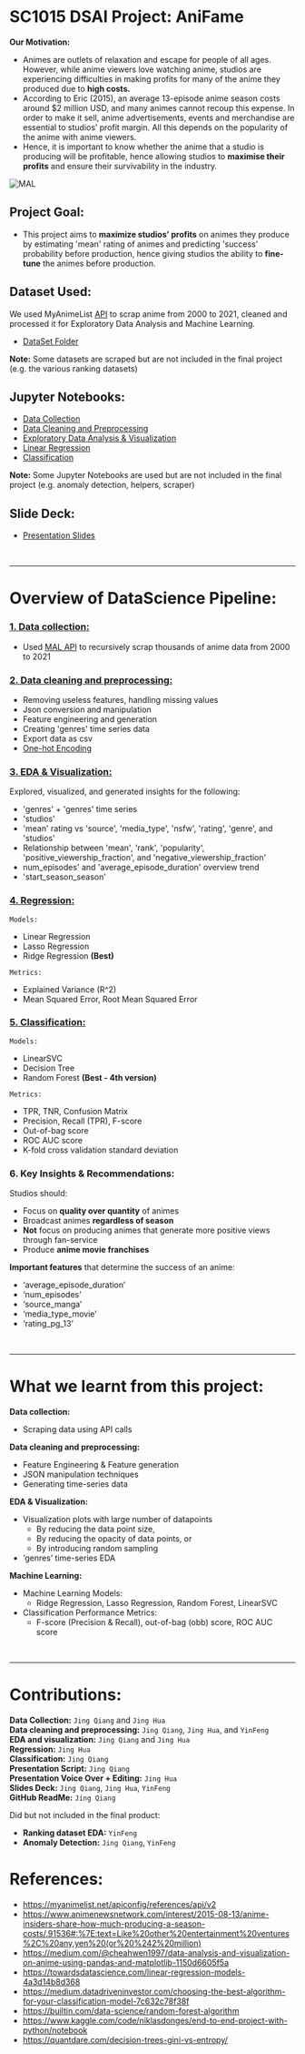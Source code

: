 # SC1015 DSAI Project: AniFame

**Our Motivation:**
- Animes are outlets of relaxation and escape for people of all ages. However, while anime viewers love watching anime, studios are experiencing difficulties in making profits for many of the anime they produced due to **high costs.**
- According to Eric (2015), an average 13-episode anime season costs around $2 million USD, and many animes cannot recoup this expense. In order to make it sell, anime advertisements, events and merchandise are essential to studios’ profit margin. All this depends on the popularity of the anime with anime viewers. 
- Hence, it is important to know whether the anime that a studio is producing will be profitable, hence allowing studios to **maximise their profits** and ensure their survivability in the industry.

![MAL](https://user-images.githubusercontent.com/47933193/164981422-834ebc32-3be4-430e-b69e-c38dcf065d3e.png)

## Project Goal:
- This project aims to **maximize studios’ profits** on animes they produce by estimating 'mean' rating of animes and predicting 'success' probability before production, hence giving studios the ability to **fine-tune** the animes before production.

## Dataset Used:
We used MyAnimeList [API](https://myanimelist.net/apiconfig/references/api/v2) to scrap anime from 2000 to 2021, cleaned and processed it for Exploratory Data Analysis and Machine Learning.
- [DataSet Folder](https://github.com/ztjhz/SC1015-Project/tree/main/Anime/dataset)

**Note:** Some datasets are scraped but are not included in the final project (e.g. the various ranking datasets)

## Jupyter Notebooks:
- [Data Collection](https://github.com/ztjhz/SC1015-Project/blob/main/Anime/data_collection_(scraping).ipynb)
- [Data Cleaning and Preprocessing](https://github.com/ztjhz/SC1015-Project/blob/main/Anime/data_cleaning_preprocessing.ipynb)
- [Exploratory Data Analysis & Visualization](https://github.com/ztjhz/SC1015-Project/blob/main/Anime/exploratory_data_analysis_visualization.ipynb)
- [Linear Regression](https://github.com/ztjhz/SC1015-Project/blob/main/Anime/linear_regression.ipynb)
- [Classification](https://github.com/ztjhz/SC1015-Project/blob/main/Anime/classification.ipynb)

**Note:** Some Jupyter Notebooks are used but are not included in the final project (e.g. anomaly detection, helpers, scraper)

## Slide Deck:
- [Presentation Slides](https://github.com/ztjhz/SC1015-Project/blob/main/Anime/slide_deck.pdf)

<br>

---

# Overview of DataScience Pipeline:
### [1. Data collection:](https://github.com/ztjhz/SC1015-Project/blob/main/Anime/data_collection_(scraping).ipynb)
- Used [MAL API](https://myanimelist.net/apiconfig/references/api/v2) to recursively scrap thousands of anime data from 2000 to 2021

### [2. Data cleaning and preprocessing:](https://github.com/ztjhz/SC1015-Project/blob/main/Anime/data_cleaning_preprocessing.ipynb)
- Removing useless features, handling missing values
- Json conversion and manipulation
- Feature engineering and generation
- Creating 'genres' time series data
- Export data as csv
- [One-hot Encoding](https://github.com/ztjhz/SC1015-Project/blob/main/Anime/linear_regression.ipynb)

### [3. EDA & Visualization:](https://github.com/ztjhz/SC1015-Project/blob/main/Anime/exploratory_data_analysis_visualization.ipynb)

Explored, visualized, and generated insights for the following:
- 'genres' + 'genres' time series
- 'studios'
- 'mean' rating vs 'source', 'media_type', 'nsfw', 'rating', 'genre', and 'studios'
- Relationship between 'mean', 'rank', 'popularity', 'positive_viewership_fraction', and 'negative_viewership_fraction'
- num_episodes' and 'average_episode_duration' overview trend
- 'start_season_season'

### [4. Regression:](https://github.com/ztjhz/SC1015-Project/blob/main/Anime/linear_regression.ipynb) <br>
`Models:`
- Linear Regression
- Lasso Regression
- Ridge Regression **(Best)**
 
`Metrics:`
- Explained Variance (R^2)
- Mean Squared Error, Root Mean Squared Error


### [5. Classification:](https://github.com/ztjhz/SC1015-Project/blob/main/Anime/classification.ipynb) <br>
`Models:`
- LinearSVC
- Decision Tree
- Random Forest **(Best - 4th version)** 

`Metrics:`
- TPR, TNR, Confusion Matrix
- Precision, Recall (TPR), F-score
- Out-of-bag score
- ROC AUC score
- K-fold cross validation standard deviation


### 6. Key Insights & Recommendations:

Studios should:
- Focus on **quality over quantity** of animes
- Broadcast animes **regardless of season**
- **Not** focus on producing animes that generate more positive views through fan-service
- Produce **anime movie franchises**

**Important features** that determine the success of an anime:
  - ‘average_episode_duration’
  - ‘num_episodes’
  - ‘source_manga’
  - ‘media_type_movie’
  - ‘rating_pg_13’

<br>

---

# What we learnt from this project:
**Data collection:**
- Scraping data using API calls

**Data cleaning and preprocessing:**
- Feature Engineering & Feature generation
- JSON manipulation techniques
- Generating time-series data 

**EDA & Visualization:**
- Visualization plots with large number of datapoints
  - By reducing the data point size,
  - By reducing the opacity of data points, or
  - By introducing random sampling
- ‘genres’ time-series EDA

**Machine Learning:**
- Machine Learning Models:
  - Ridge Regression, Lasso Regression, Random Forest, LinearSVC
- Classification Performance Metrics:
  - F-score (Precision & Recall), out-of-bag (obb) score, ROC AUC score

<br>

---

# Contributions:
**Data Collection:** `Jing Qiang` and `Jing Hua` <br>
**Data cleaning and preprocessing:** `Jing Qiang`, `Jing Hua`, and `YinFeng` <br>
**EDA and visualization:** `Jing Qiang` and `Jing Hua` <br>
**Regression:** `Jing Hua` <br>
**Classification:** `Jing Qiang` <br>
**Presentation Script:** `Jing Qiang` <br>
**Presentation Voice Over + Editing:** `Jing Hua` <br>
**Slides Deck:** `Jing Qiang`, `Jing Hua`, `YinFeng` <br>
**GitHub ReadMe:** `Jing Qiang` <br>


Did but not included in the final product: <br>
- **Ranking dataset EDA:** `YinFeng` <br>
- **Anomaly Detection:** `Jing Qiang`, `YinFeng` <br>


# References:
- https://myanimelist.net/apiconfig/references/api/v2
- https://www.animenewsnetwork.com/interest/2015-08-13/anime-insiders-share-how-much-producing-a-season-costs/.91536#:%7E:text=Like%20other%20entertainment%20ventures%2C%20any,yen%20(or%20%242%20million)
- https://medium.com/@cheahwen1997/data-analysis-and-visualization-on-anime-using-pandas-and-matplotlib-1150d6605f5a
- https://towardsdatascience.com/linear-regression-models-4a3d14b8d368
- https://medium.datadriveninvestor.com/choosing-the-best-algorithm-for-your-classification-model-7c632c78f38f
- https://builtin.com/data-science/random-forest-algorithm
- https://www.kaggle.com/code/niklasdonges/end-to-end-project-with-python/notebook
- https://quantdare.com/decision-trees-gini-vs-entropy/

